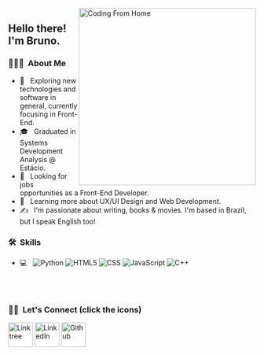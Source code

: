 <img src="https://media.giphy.com/media/26tn33aiTi1jkl6H6/giphy.gif"  width= "360px" align="right" alt="Coding From Home"/>

<h2> Hello there! I'm Bruno.</h2>

<h3> 👨🏻‍💻 &nbsp;About Me </h3>

- 🤔 &nbsp; Exploring new technologies and software in general, currently focusing in Front-End.
- 🎓 &nbsp; Graduated in Systems Development Analysis @ Estácio.
- 💼 &nbsp; Looking for jobs opportunities as a Front-End Developer.
- 🌱 &nbsp; Learning more about UX/UI Design and Web Development.
- ✍️ &nbsp; I'm passionate about writing, books & movies. I'm based in Brazil, but I speak English too!

<h3> 🛠 &nbsp;Skills</h3>

- 💻 &nbsp;
  ![Python](https://img.shields.io/badge/-Python-333333?style=flat&logo=python)
  ![HTML5](https://img.shields.io/badge/-HTML5-333333?style=flat&logo=HTML5)
  ![CSS](https://img.shields.io/badge/-CSS-333333?style=flat&logo=CSS3&logoColor=1572B6)
  ![JavaScript](https://img.shields.io/badge/-JavaScript-333333?style=flat&logo=javascript)
  ![C++](https://img.shields.io/badge/-C++-333333?style=flat&logo=C%2B%2B&logoColor=00599C)

<br/>

<br/>

<h3> 🤝🏻 &nbsp;Let's Connect (click the icons) </h3>

<p align="left">
<a href="https://linktr.ee/bruviriato/"><img alt="Linktree" src="https://img.icons8.com/color/480/linktree.png" width="50px"></a>
<a href="https://www.linkedin.com/in/bruviriato-programming/"><img alt="LinkedIn" src="https://cdn-icons-png.flaticon.com/512/174/174857.png" width="50px"></a>
<a href="https://github.com/brunoir"><img alt="Github" src="https://cdn-icons-png.flaticon.com/512/25/25231.png" width="50px"></a>

</p>
